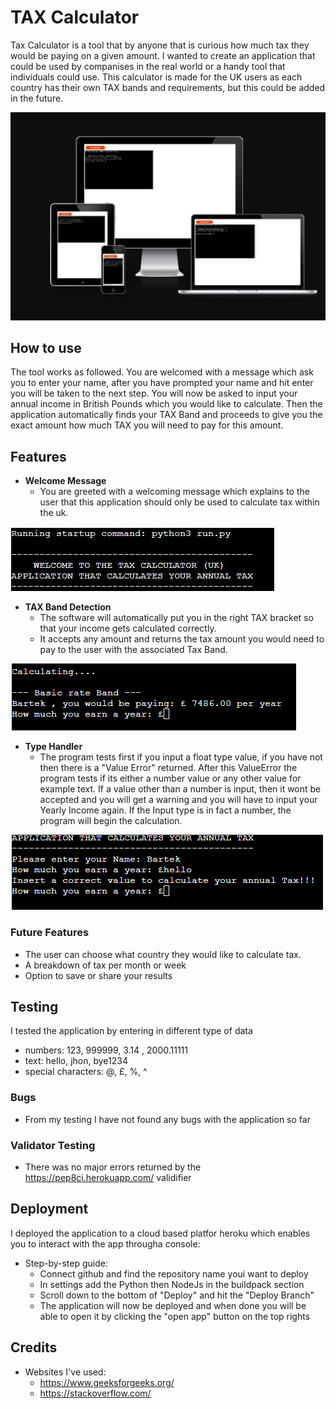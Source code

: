 # __TAX Calculator__

Tax Calculator is a tool that by anyone that is curious how much tax they would be paying on a given amount. I wanted to create an application that could be used by companises in the real world or a handy tool that individuals could use. This calculator is made for the UK users as each country has their own TAX bands and requirements, but this could be added in the future.

![Am i responsive](/images/am_i_responsive.png)

## __How to use__

The tool works as followed. You are welcomed with a message which ask you to enter your name, after you have prompted your name and hit enter you will be taken to the next step. You will now be asked to input your annual income in British Pounds which you would like to calculate. Then the application automatically finds your TAX Band and proceeds to give you the exact amount how much TAX you will need to pay for this amount.

## __Features__

- __Welcome Message__
    - You are greeted with a welcoming message which explains to the user that this application should only be used to calculate tax within the uk.

![Welcome](/images/python_welcome.png)

- __TAX Band Detection__
    - The software will automatically put you in the right TAX bracket so that your income gets calculated correctly.
    - It accepts any amount and returns the tax amount you would need to pay to the user with the associated Tax Band.

![tax bands](/images/tax_band.png)

- __Type Handler__
    - The program tests first if you input a float type value, if you have not then there is a "Value Error" returned. After this ValueError the program tests if its either a number value or any other value for example text. If a value other than a number is input, then it wont be accepted and you will get a warning and you will have to input your Yearly Income again. If the Input type is in fact a number, the program will begin the calculation.

![Type](/images/false_value.png)

### __Future Features__

- The user can choose what country they would like to calculate tax.
- A breakdown of tax per month or week
- Option to save or share your results

## __Testing__

I tested the application by entering in different type of data

- numbers: 123, 999999, 3.14 , 2000.11111
- text: hello, jhon, bye1234
- special characters: @, £, %, ^

### Bugs

- From my testing I have not found any bugs with the application so far

### Validator Testing

- There was no major errors returned by the https://pep8ci.herokuapp.com/ validifier

## Deployment

I deployed the application to a cloud based platfor heroku which enables you to interact with the app througha console:

- Step-by-step guide:
    - Connect github and find the repository name youi want to deploy
    - In settings add the Python then NodeJs in the buildpack section
    - Scroll down to the bottom of "Deploy" and hit the "Deploy Branch"
    - The application will now be deployed and when done you will be able to open it by clicking the "open app" button on the top rights

## __Credits__

- Websites I've used:
    - https://www.geeksforgeeks.org/
    - https://stackoverflow.com/